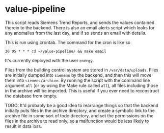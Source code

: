 # value-pipeline

This script reads Siemens Trend Reports, and sends the values contained
therein to the backend. There is also an email alerts script which 
looks for any anomalies from the last day, and if so sends an email
with details. 

This is run using crontab. The command for the cron is like so

    30 05 * * * cd ~/value-pipeline/ && make email

It's currently deployed with the user `energy`. 

Files from the building control system are stored in `/var/data/uploads`. 
Files are initially dumped into `siemens` by the backend, and then this
will move them into `siemens/archive`. By running the script with the 
command line argument `all` (or by using the Make rule called `all`), all
files including those in the archive will be imported. This is useful if
you ever need to reconstruct the database from empty.

TODO: It'd probably be a good idea to rearrange things so that the backend
initially puts files in the archive directory, and create a symbolic link 
to the archive file in some sort of todo directory, and set the permissions
on the files in the archive to read only, so a malfunction would be less 
likely to result in data loss. 
